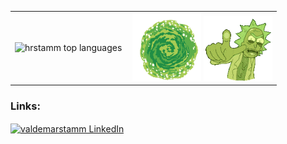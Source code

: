 <!-- Sprogstatistik + GIFs tæt side om side -->
<table align="center">
  <tr>
    <!-- Venstre: sprogkort -->
    <td>
      <img src="https://github-readme-stats.vercel.app/api/top-langs/?username=hrstamm&layout=compact&hide=html,css&theme=onedark&v=2" alt="hrstamm top languages" />
    </td>
    <!-- Højre: portal og Rick -->
    <td style="padding-left: 10px;">
      <img src="assets/portal.gif" width="110" alt="Portal animation" />
      <img src="assets/Rick.gif" width="110" alt="Rick Gif" />
    </td>
  </tr>
</table>

<!-- LinkedIn -->
<h3 align="left">Links:</h3>
<p align="left">
  <a href="https://www.linkedin.com/in/valdemarstamm" target="_blank">
    <img align="center" src="https://raw.githubusercontent.com/rahuldkjain/github-profile-readme-generator/master/src/images/icons/Social/linked-in-alt.svg" alt="valdemarstamm LinkedIn" height="30" width="40" />
  </a>
</p>

